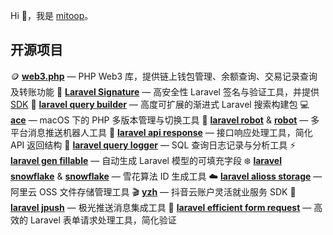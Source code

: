 Hi 👋，我是 [mitoop](https://github.com/mitoop)。

## 开源项目

🪙 **[web3.php](https://github.com/mitoop/web3.php)** — PHP Web3 库，提供链上钱包管理、余额查询、交易记录查询及转账功能
🔐 **[Laravel Signature](https://github.com/mitoop/laravel-signature)** — 高安全性 Laravel 签名与验证工具，并提供 [SDK](https://github.com/mitoop/signature-sdk)
🔎 **[laravel query builder](https://github.com/mitoop/laravel-query-builder)** — 高度可扩展的渐进式 Laravel 搜索构建包
💻 **[ace](https://github.com/mitoop/ace)** — macOS 下的 PHP 多版本管理与切换工具
🤖 **[laravel robot](https://github.com/mitoop/laravel-robot)** & **[robot](https://github.com/mitoop/robot)** — 多平台消息推送机器人工具
📡 **[laravel api response](https://github.com/mitoop/laravel-api-response)** — 接口响应处理工具，简化 API 返回结构
📝 **[laravel query logger](https://github.com/mitoop/laravel-query-logger)** — SQL 查询日志记录与分析工具
⚡ **[laravel gen fillable](https://github.com/mitoop/laravel-gen-fillable)** — 自动生成 Laravel 模型的可填充字段
❄️ **[laravel snowflake](https://github.com/mitoop/laravel-snowflake)** & **[snowflake](https://github.com/mitoop/snowflake)** — 雪花算法 ID 生成工具
☁️ **[laravel alioss storage](https://github.com/mitoop/laravel-alioss-storage)** — 阿里云 OSS 文件存储管理工具
🎬 **[yzh](https://github.com/mitoop/yzh)** — 抖音云账户灵活就业服务 SDK
📣 **[laravel jpush](https://github.com/mitoop/laravel-jpush)** — 极光推送消息集成工具
📝 **[laravel efficient form request](https://github.com/mitoop/laravel-efficient-form-request)** — 高效的 Laravel 表单请求处理工具，简化验证
